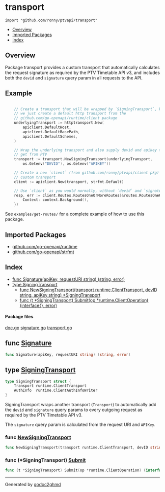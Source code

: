 # transport
`import "github.com/ronny/ptvapi/transport"`

* [Overview](#pkg-overview)
* [Imported Packages](#pkg-imports)
* [Index](#pkg-index)

## <a name="pkg-overview">Overview</a>
Package transport provides a custom transport that automatically calculates
the request signature as required by the PTV Timetable API v3, and includes
both the `devid` and `signature` query param in all requests to the API.

## Example

``` go

	// Create a transport that will be wrapped by `SigningTransport`, here
	// we just create a default http transport from the
	// github.com/go-openapi/runtime/client package
	underlyingTransport := httptransport.New(
		apiclient.DefaultHost,
		apiclient.DefaultBasePath,
		apiclient.DefaultSchemes,
	)

	// Wrap the underlying transport and also supply devid and apikey that you
	// get from PTV
	transport := transport.NewSigningTransport(underlyingTransport,
		os.Getenv("DEVID"), os.Getenv("APIKEY"))

	// Create a new `client` (from github.com/ronny/ptvapi/client pkg) with the
	// custom transport
	client := apiclient.New(transport, strfmt.Default)

	// Use `client` as you would normally, without `devid` and `signature` params
	resp, err := client.Routes.RoutesOneOrMoreRoutes(&routes.RoutesOneOrMoreRoutesParams{
		Context: context.Background(),
	})

```

See `examples/get-routes/` for a complete example of how to use this package.

## <a name="pkg-imports">Imported Packages</a>

- [github.com/go-openapi/runtime](https://godoc.org/github.com/go-openapi/runtime)
- [github.com/go-openapi/strfmt](https://godoc.org/github.com/go-openapi/strfmt)

## <a name="pkg-index">Index</a>
* [func Signature(apiKey, requestURI string) (string, error)](#Signature)
* [type SigningTransport](#SigningTransport)
  * [func NewSigningTransport(transport runtime.ClientTransport, devID string, apiKey string) \*SigningTransport](#NewSigningTransport)
  * [func (t \*SigningTransport) Submit(op \*runtime.ClientOperation) (interface{}, error)](#SigningTransport.Submit)

#### <a name="pkg-files">Package files</a>
[doc.go](./doc.go) [signature.go](./signature.go) [transport.go](./transport.go)

## <a name="Signature">func</a> [Signature](./signature.go#L9)
``` go
func Signature(apiKey, requestURI string) (string, error)
```

## <a name="SigningTransport">type</a> [SigningTransport](./transport.go#L13-L16)
``` go
type SigningTransport struct {
    Transport runtime.ClientTransport
    AuthInfo  runtime.ClientAuthInfoWriter
}

```
SigningTransport wraps another transport (`Transport`) to automatically add
the `devid` and `signature` query params to every outgoing request as
required by the PTV Timetable API v3.

The `signature` query param is calculated from the request URI and `APIKey`.

### <a name="NewSigningTransport">func</a> [NewSigningTransport](./transport.go#L20)
``` go
func NewSigningTransport(transport runtime.ClientTransport, devID string, apiKey string) *SigningTransport
```

### <a name="SigningTransport.Submit">func</a> (\*SigningTransport) [Submit](./transport.go#L42)
``` go
func (t *SigningTransport) Submit(op *runtime.ClientOperation) (interface{}, error)
```

- - -
Generated by [godoc2ghmd](https://github.com/iflix/godoc2ghmd)
